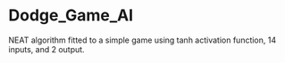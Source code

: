 # Dodge_Game_AI
NEAT algorithm fitted to a simple game using tanh activation function, 14 inputs, and 2 output. 


